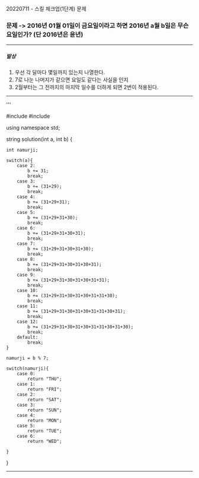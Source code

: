 20220711 - 스킬 체크업(1단계) 문제


### 문제 -> 2016년 01월 01일이 금요일이라고 하면 2016년 a월 b일은 무슨 요일인가? (단 2016년은 윤년)


<hr>


##### 발상

1. 우선 각 달마다 몇일까지 있는지 나열한다.
2. 7로 나눈 나머지가 같으면 요일도 같다는 사실을 인지
3. 2월부터는 그 전까지의 마지막 일수를 더하게 되면 2번이 적용된다.

<hr>

'''

#include <string>
#include <vector>

using namespace std;

string solution(int a, int b) {

    int namurji;

    switch(a){
        case 2:
            b += 31;
            break;
        case 3:
            b += (31+29);
            break;
        case 4:
            b += (31+29+31);
            break;
        case 5:
            b += (31+29+31+30);
            break;
        case 6:
            b += (31+29+31+30+31);
            break;
        case 7:
            b += (31+29+31+30+31+30);
            break;
        case 8:
            b += (31+29+31+30+31+30+31);
            break;
        case 9:
            b += (31+29+31+30+31+30+31+31);
            break;
        case 10:
            b += (31+29+31+30+31+30+31+31+30);
            break;
        case 11:
            b += (31+29+31+30+31+30+31+31+30+31);
            break;
        case 12:
            b += (31+29+31+30+31+30+31+31+30+31+30);
            break;
        default:
            break;
    }

    namurji = b % 7;

    switch(namurji){
        case 0:
            return "THU";
        case 1:
            return "FRI";
        case 2:
            return "SAT";
        case 3:
            return "SUN";
        case 4:
            return "MON";
        case 5:
            return "TUE";
        case 6:
            return "WED";     

    }


}

    
    
    
<hr>
    
    
    

